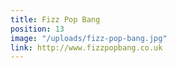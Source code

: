 ```yaml
---
title: Fizz Pop Bang
position: 13
image: "/uploads/fizz-pop-bang.jpg"
link: http://www.fizzpopbang.co.uk
---
```


